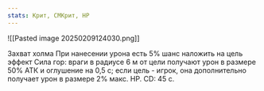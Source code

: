 ```yaml
---
stats: Крит, СМКрит, HP
---
```

![[Pasted image 20250209124030.png]]

Захват холма
При нанесении урона есть 5% шанс наложить на цель эффект Сила гор: враги в радиусе 6 м от цели получают урон в размере 50% АТК и оглушение на 0,5 с; если цель - игрок, она дополнительно получает урон в размере 2% макс. HP. CD: 45 с.


